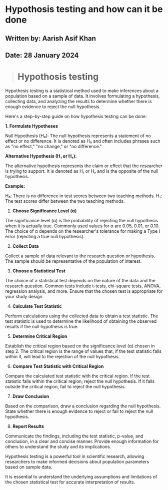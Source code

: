 # **Hypothosis testing and how can it be done**

## **Written by:** Aarish Asif Khan

## **Date:** 28 January 2024 

> # **Hypothosis testing**

Hypothesis testing is a statistical method used to make inferences about a population based on a sample of data. It involves formulating a hypothesis, collecting data, and analyzing the results to determine whether there is enough evidence to reject the null hypothesis. 

Here's a step-by-step guide on how hypothesis testing can be done:

**1. Formulate Hypotheses**

Null Hypothesis (H₀):
The null hypothesis represents a statement of no effect or no difference. It is denoted as H₀ and often includes phrases such as "no effect," "no change," or "no difference."

**Alternative Hypothesis (H₁ or Hₐ):**

The alternative hypothesis represents the claim or effect that the researcher is trying to support. It is denoted as H₁ or Hₐ and is the opposite of the null hypothesis.

**Example:**

H₀: There is no difference in test scores between two teaching methods.
H₁: The test scores differ between the two teaching methods.

1. **Choose Significance Level (α)**

The significance level (α) is the probability of rejecting the null hypothesis when it is actually true. Commonly used values for α are 0.05, 0.01, or 0.10. The choice of α depends on the researcher's tolerance for making a Type I error (rejecting a true null hypothesis).

2. **Collect Data**

Collect a sample of data relevant to the research question or hypothesis. The sample should be representative of the population of interest.

3. **Choose a Statistical Test**

The choice of a statistical test depends on the nature of the data and the research question. Common tests include t-tests, chi-square tests, ANOVA, regression analysis, and more. Ensure that the chosen test is appropriate for your study design.

4. **Calculate Test Statistic**

Perform calculations using the collected data to obtain a test statistic. The test statistic is used to determine the likelihood of obtaining the observed results if the null hypothesis is true.

5. **Determine Critical Region**

Establish the critical region based on the significance level (α) chosen in step 2. The critical region is the range of values that, if the test statistic falls within it, will lead to the rejection of the null hypothesis.

6. **Compare Test Statistic with Critical Region**

Compare the calculated test statistic with the critical region. If the test statistic falls within the critical region, reject the null hypothesis. If it falls outside the critical region, fail to reject the null hypothesis.

7. **Draw Conclusion**

Based on the comparison, draw a conclusion regarding the null hypothesis. State whether there is enough evidence to reject or fail to reject the null hypothesis.

8. **Report Results**

Communicate the findings, including the test statistic, p-value, and conclusion, in a clear and concise manner. Provide enough information for others to understand the study and its implications.

Hypothesis testing is a powerful tool in scientific research, allowing researchers to make informed decisions about population parameters based on sample data. 

It is essential to understand the underlying assumptions and limitations of the chosen statistical test for accurate interpretation of results.